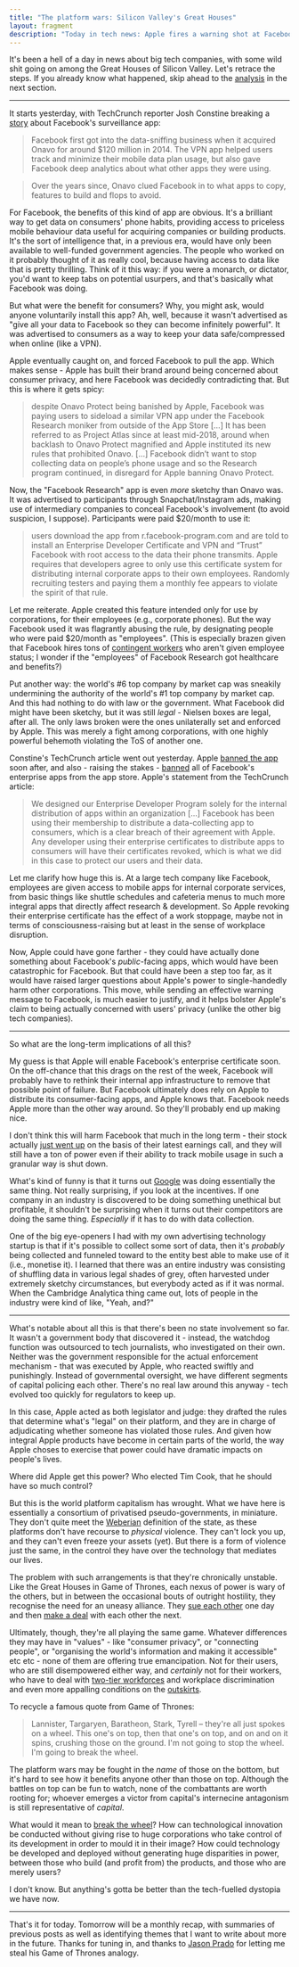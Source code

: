 ```yaml
---
title: "The platform wars: Silicon Valley's Great Houses"
layout: fragment
description: "Today in tech news: Apple fires a warning shot at Facebook for violating its app store policies. And the wheel keeps spinning."
---
```


It's been a hell of a day in news about big tech companies, with some wild shit going on among the Great Houses of Silicon Valley. Let's retrace the steps. If you already know what happened, skip ahead to the [analysis](#analysis) in the next section.

***

It starts yesterday, with TechCrunch reporter Josh Constine breaking a [story](https://techcrunch.com/2019/01/29/facebook-project-atlas/) about Facebook's surveillance app:

> Facebook first got into the data-sniffing business when it acquired Onavo for around $120 million in 2014. The VPN app helped users track and minimize their mobile data plan usage, but also gave Facebook deep analytics about what other apps they were using.

> Over the years since, Onavo clued Facebook in to what apps to copy, features to build and flops to avoid.

For Facebook, the benefits of this kind of app are obvious. It's a brilliant way to get data on consumers' phone habits, providing access to priceless mobile behaviour data useful for acquiring companies or building products. It's the sort of intelligence that, in a previous era, would have only been available to well-funded government agencies. The people who worked on it probably thought of it as really cool, because having access to data like that is pretty thrilling. Think of it this way: if you were a monarch, or dictator, you'd want to keep tabs on potential usurpers, and that's basically what Facebook was doing.

But what were the benefit for consumers? Why, you might ask, would anyone voluntarily install this app? Ah, well, because it wasn't advertised as "give all your data to Facebook so they can become infinitely powerful". It was advertised to consumers as a way to keep your data safe/compressed when online (like a VPN).

Apple eventually caught on, and forced Facebook to pull the app. Which makes sense - Apple has built their brand around being concerned about consumer privacy, and here Facebook was decidedly contradicting that. But this is where it gets spicy:

> despite Onavo Protect being banished by Apple, Facebook was paying users to sideload a similar VPN app under the Facebook Research moniker from outside of the App Store [...] It has been referred to as Project Atlas since at least mid-2018, around when backlash to Onavo Protect magnified and Apple instituted its new rules that prohibited Onavo. [...] Facebook didn’t want to stop collecting data on people’s phone usage and so the Research program continued, in disregard for Apple banning Onavo Protect.

Now, the "Facebook Research" app is even _more_ sketchy than Onavo was. It was advertised to participants through Snapchat/Instagram ads, making use of intermediary companies to conceal Facebook's involvement (to avoid suspicion, I suppose). Participants were paid $20/month to use it:

> users download the app from r.facebook-program.com and are told to install an Enterprise Developer Certificate and VPN and “Trust” Facebook with root access to the data their phone transmits. Apple requires that developers agree to only use this certificate system for distributing internal corporate apps to their own employees. Randomly recruiting testers and paying them a monthly fee appears to violate the spirit of that rule.

Let me reiterate. Apple created this feature intended only for use by corporations, for their employees (e.g., corporate phones). But the way Facebook used it was flagrantly abusing the rule, by designating people who were paid $20/month as "employees". (This is especially brazen given that Facebook hires tons of [contingent workers](https://www.theguardian.com/technology/2017/sep/26/facebook-workers-housing-janitors-unique-parsha) who aren't given employee status; I wonder if the "employees" of Facebook Research got healthcare and benefits?)

Put another way: the world's #6 top company by market cap was sneakily undermining the authority of the world's #1 top company by market cap. And this had nothing to do with law or the government. What Facebook did might have been sketchy, but it was still _legal_ - Nielsen boxes are legal, after all. The only laws broken were the ones unilaterally set and enforced by Apple. This was merely a fight among corporations, with one highly powerful behemoth violating the ToS of another one.

Constine's TechCrunch article went out yesterday. Apple [banned the app](https://techcrunch.com/2019/01/30/apple-bans-facebook-vpn/) soon after, and also - raising the stakes - [banned](https://www.theverge.com/2019/1/30/18203551/apple-facebook-blocked-internal-ios-apps) all of Facebook's enterprise apps from the app store. Apple's statement from the TechCrunch article:

> We designed our Enterprise Developer Program solely for the internal distribution of apps within an organization [...] Facebook has been using their membership to distribute a data-collecting app to consumers, which is a clear breach of their agreement with Apple. Any developer using their enterprise certificates to distribute apps to consumers will have their certificates revoked, which is what we did in this case to protect our users and their data.

Let me clarify how huge this is. At a large tech company like Facebook, employees are given access to mobile apps for internal corporate services, from basic things like shuttle schedules and cafeteria menus to much more integral apps that directly affect research & development. So Apple revoking their enterprise certificate has the effect of a work stoppage, maybe not in terms of consciousness-raising but at least in the sense of workplace disruption.

Now, Apple could have gone farther - they could have actually done something about Facebook's _public_-facing apps, which would have been catastrophic for Facebook. But that could have been a step too far, as it would have raised larger questions about Apple's power to single-handedly harm other corporations. This move, while sending an effective warning message to Facebook, is much easier to justify, and it helps bolster Apple's claim to being actually concerned with users' privacy (unlike the other big tech companies).

***

<a name="analysis"></a>

So what are the long-term implications of all this?

My guess is that Apple will enable Facebook's enterprise certificate soon. On the off-chance that this drags on the rest of the week, Facebook will probably have to rethink their internal app infrastructure to remove that possible point of failure. But Facebook ultimately does rely on Apple to distribute its consumer-facing apps, and Apple knows that. Facebook needs Apple more than the other way around. So they'll probably end up making nice.

I don't think this will harm Facebook that much in the long term - their stock actually [just went up](https://techcrunch.com/2019/01/30/facebook-earnings-q4-2018/) on the basis of their latest earnings call, and they will still have a ton of power even if their ability to track mobile usage in such a granular way is shut down.

What's kind of funny is that it turns out [Google](https://techcrunch.com/2019/01/30/googles-also-peddling-a-data-collector-through-apples-back-door/) was doing essentially the same thing. Not really surprising, if you look at the incentives. If one company in an industry is discovered to be doing something unethical but profitable, it shouldn't be surprising when it turns out their competitors are doing the same thing. _Especially_ if it has to do with data collection.

One of the big eye-openers I had with my own advertising technology startup is that if it's possible to collect some sort of data, then it's _probably_ being collected and funneled toward to the entity best able to make use of it (i.e., monetise it). I learned that there was an entire industry was consisting of shuffling data in various legal shades of grey, often harvested under extremely sketchy circumstances, but everybody acted as if it was normal. When the Cambridge Analytica thing came out, lots of people in the industry were kind of like, "Yeah, and?"

***

What's notable about all this is that there's been no state involvement so far. It wasn't a government body that discovered it - instead, the watchdog function was outsourced to tech journalists, who investigated on their own. Neither was the government responsible for the actual enforcement mechanism - that was executed by Apple, who reacted swiftly and punishingly. Instead of governmental oversight, we have different segments of capital policing each other. There's no real law around this anyway - tech evolved too quickly for regulators to keep up.

In this case, Apple acted as both legislator and judge: they drafted the rules that determine what's "legal" on their platform, and they are in charge of adjudicating whether someone has violated those rules. And given how integral Apple products have become in certain parts of the world, the way Apple choses to exercise that power could have dramatic impacts on people's lives.

Where did Apple get this power? Who elected Tim Cook, that he should have so much control?

But this is the world platform capitalism has wrought. What we have here is essentially a consortium of privatised pseudo-governments, in miniature. They don't quite meet the [Weberian](https://www.britannica.com/topic/state-monopoly-on-violence) definition of the state, as these platforms don't have recourse to _physical_ violence. They can't lock you up, and they can't even freeze your assets (yet). But there is a form of violence just the same, in the control they have over the technology that mediates our lives.

The problem with such arrangements is that they're chronically unstable. Like the Great Houses in Game of Thrones, each nexus of power is wary of the others, but in between the occasional bouts of outright hostility, they recognise the need for an uneasy alliance. They [sue each other](https://www.nytimes.com/2018/05/24/business/apple-samsung-patent-trial.html) one day and then [make a deal](https://www.businessinsider.com/apple-signs-deal-with-samsung-to-distribute-itunes-shows-on-tvs-2019-1) with each other the next.

Ultimately, though, they're all playing the same game. Whatever differences they may have in "values" - like "consumer privacy", or "connecting people", or "organising the world's information and making it accessible" etc etc - none of them are offering true emancipation. Not for their users, who are still disempowered either way, and _certainly_ not for their workers, who have to deal with [two-tier workforces](https://notesfrombelow.org/article/organising-silicon-valleys-shadow-workforce) and workplace discrimination and even more appalling conditions on the [outskirts](https://www.theguardian.com/technology/2017/jun/18/foxconn-life-death-forbidden-city-longhua-suicide-apple-iphone-brian-merchant-one-device-extract).

To recycle a famous quote from Game of Thrones:

> Lannister, Targaryen, Baratheon, Stark, Tyrell – they're all just spokes on a wheel. This one's on top, then that one's on top, and on and on it spins, crushing those on the ground. I'm not going to stop the wheel. I'm going to break the wheel.

The platform wars may be fought in the _name_ of those on the bottom, but it's hard to see how it benefits anyone other than those on top. Although the battles on top can be fun to watch, none of the combattants are worth rooting for; whoever emerges a victor from capital's internecine antagonism is still representative of _capital_.

What would it mean to [break the wheel](https://tribunemag.co.uk/2019/01/abolish-silicon-valley)? How can technological innovation be conducted without giving rise to huge corporations who take control of its development in order to mould it in their image? How could technology be developed and deployed without generating huge disparities in power, between those who build (and profit from) the products, and those who are merely users?

I don't know. But anything's gotta be better than the tech-fuelled dystopia we have now.

***

That's it for today. Tomorrow will be a monthly recap, with summaries of previous posts as well as identifying themes that I want to write about more in the future. Thanks for tuning in, and thanks to [Jason Prado](https://twitter.com/jasonpjason) for letting me steal his Game of Thrones analogy.
